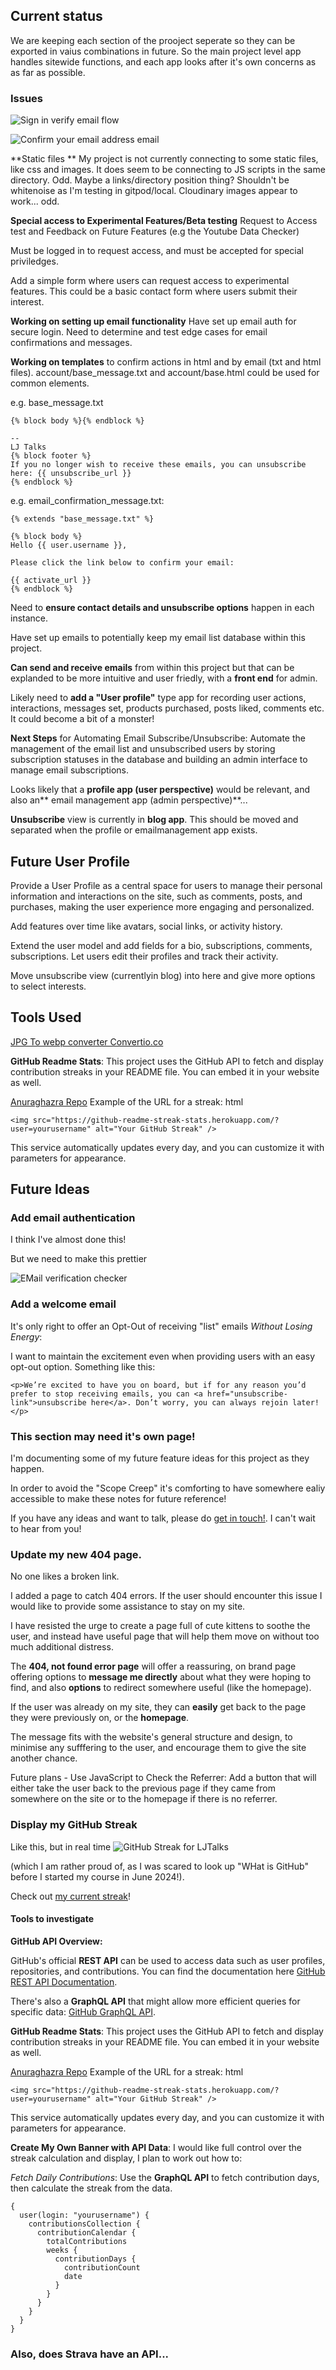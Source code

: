 ## Current status

We are keeping each section of the prooject seperate so they can be exported in vaius combinations in future. So the main project level app handles sitewide functions, and each app looks after it's own concerns as as far as possible.

### Issues

![Sign in verify email flow](static/images/signinverify.png)

![Confirm your email address email](static/images/confirm_your_email_address.png)

**Static files **
My project is not currently connecting to some static files, like css and images. It does seem to be connecting to JS scripts in the same directory. Odd. Maybe a links/directory position thing? Shouldn't be whitenoise as I'm testing in gitpod/local. Cloudinary images appear to work... odd.

**Special access to Experimental Features/Beta testing**
Request to Access test and Feedback on Future Features (e.g the Youtube Data Checker)

Must be logged in to request access, and must be accepted for special priviledges.

Add a simple form where users can request access to experimental features. This could be a basic contact form where users submit their interest.

**Working on setting up email functionality**
Have set up email auth for secure login. Need to determine and test edge cases for email confirmations and messages.

**Working on templates** to confirm actions in html and by email (txt and html files). account/base_message.txt and account/base.html could be used for common elements.

e.g. base_message.txt

```
{% block body %}{% endblock %}

--
LJ Talks
{% block footer %}
If you no longer wish to receive these emails, you can unsubscribe here: {{ unsubscribe_url }}
{% endblock %}
```

e.g. email_confirmation_message.txt:

```
{% extends "base_message.txt" %}

{% block body %}
Hello {{ user.username }},

Please click the link below to confirm your email:

{{ activate_url }}
{% endblock %}
```

Need to **ensure contact details and unsubscribe options** happen in each instance.

Have set up emails to potentially keep my email list database within this project.

**Can send and receive emails** from within this project but that can be explanded to be more intuitive and user friedly, with a **front end** for admin.

Likely need to **add a "User profile"** type app for recording user actions, interactions, messages set, products purchased, posts liked, comments etc. It could become a bit of a monster!

**Next Steps** for Automating Email Subscribe/Unsubscribe:
Automate the management of the email list and unsubscribed users by storing subscription statuses in the database and building an admin interface to manage email subscriptions.

Looks likely that a **profile app (user perspective)** would be relevant, and also an** email management app (admin perspective)**...

**Unsubscribe** view is currently in **blog app**. This should be moved and separated when the profile or emailmanagement app exists.

## Future User Profile

Provide a User Profile as a central space for users to manage their personal information and interactions on the site, such as comments, posts, and purchases, making the user experience more engaging and personalized.

Add features over time like avatars, social links, or activity history.

Extend the user model and add fields for a bio, subscriptions, comments, subscriptions. Let users edit their profiles and track their activity.

Move unsubscribe view (currentlyin blog) into here and give more options to select interests.

## Tools Used

[JPG To webp converter Convertio.co](https://convertio.co/)

**GitHub Readme Stats**: This project uses the GitHub API to fetch and display contribution streaks in your README file. You can embed it in your website as well.

[Anuraghazra Repo](https://github.com/anuraghazra/github-readme-stats)
Example of the URL for a streak:
html

```
<img src="https://github-readme-streak-stats.herokuapp.com/?user=yourusername" alt="Your GitHub Streak" />
```

This service automatically updates every day, and you can customize it with parameters for appearance.

## Future Ideas

### Add email authentication

I think I've almost done this!

But we need to make this prettier

![EMail verification checker](static/images/email_verification.png)

### Add a welcome email

<!-- This is TBA in templates/welcome_email.html -->

It's only right to offer an Opt-Out of receiving "list" emails _Without Losing Energy_:

I want to maintain the excitement even when providing users with an easy opt-out option. Something like this:

```
<p>We’re excited to have you on board, but if for any reason you’d prefer to stop receiving emails, you can <a href="unsubscribe-link">unsubscribe here</a>. Don’t worry, you can always rejoin later!</p>
```

### This section may need it's own page!

I'm documenting some of my future feature ideas for this project as they happen.

In order to avoid the "Scope Creep" it's comforting to have somewhere ealiy accessible to make these notes for future reference!

If you have any ideas and want to talk, please do [get in touch!](https://ljblogs-fcdcaa00fdda.herokuapp.com/about/). I can't wait to hear from you!

### Update my new 404 page.

No one likes a broken link.

I added a page to catch 404 errors. If the user should encounter this issue I would like to provide some assistance to stay on my site.

I have resisted the urge to create a page full of cute kittens to soothe the user, and instead have useful page that will help them move on without too much additional distress.

The **404, not found error page** will offer a reassuring, on brand page offering options to **message me directly** about what they were hoping to find, and also **options** to redirect somewhere useful (like the homepage).

If the user was already on my site, they can **easily** get back to the page they were previously on, or the **homepage**.

The message fits with the website's general structure and design, to minimise any sufffering to the user, and encourage them to give the site another chance.

Future plans - Use JavaScript to Check the Referrer: Add a button that will either take the user back to the previous page if they came from somewhere on the site or to the homepage if there is no referrer.

### Display my GitHub Streak

Like this, but in real time
![GitHub Streak for LJTalks](<static/images/githubstreak2024-10-12 012534.png>)

(which I am rather proud of, as I was scared to look up "WHat is GitHub" before I started my course in June 2024!).

Check out [my current streak](https://github.com/LJTalks)!

#### Tools to investigate

**GitHub API Overview:**

GitHub's official **REST API** can be used to access data such as user profiles, repositories, and contributions. You can find the documentation here [GitHub REST API Documentation](https://docs.github.com/en/rest?apiVersion=2022-11-28).

There's also a **GraphQL API** that might allow more efficient queries for specific data: [GitHub GraphQL API](https://docs.github.com/en/graphql).

**GitHub Readme Stats**: This project uses the GitHub API to fetch and display contribution streaks in your README file. You can embed it in your website as well.

[Anuraghazra Repo](https://github.com/anuraghazra/github-readme-stats)
Example of the URL for a streak:
html

```
<img src="https://github-readme-streak-stats.herokuapp.com/?user=yourusername" alt="Your GitHub Streak" />
```

This service automatically updates every day, and you can customize it with parameters for appearance.

**Create My Own Banner with API Data**: I would like full control over the streak calculation and display, I plan to work out how to:

_Fetch Daily Contributions_: Use the **GraphQL API** to fetch contribution days, then calculate the streak from the data.

```
{
  user(login: "yourusername") {
    contributionsCollection {
      contributionCalendar {
        totalContributions
        weeks {
          contributionDays {
            contributionCount
            date
          }
        }
      }
    }
  }
}
```

### Also, does Strava have an API...
